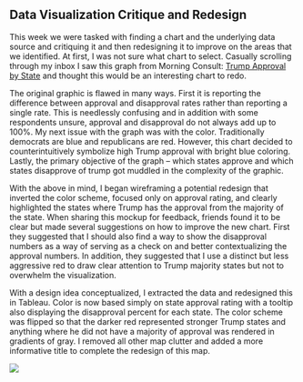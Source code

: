 ## Data Visualization Critique and Redesign 
This week we were tasked with finding a chart and the underlying data source and critiquing it and then redesigning it to improve on the areas that we identified.  At first, I was not sure what chart to select.  Casually scrolling through my inbox I saw this graph from Morning Consult: [Trump Approval by State]( https://morningconsult.com/tracking-trump-2/) and thought this would be an interesting chart to redo. 

The original graphic is flawed in many ways.  First it is reporting the difference between approval and disapproval rates rather than reporting a single rate.  This is needlessly confusing and in addition with some respondents unsure, approval and disapproval do not always add up to 100%. My next issue with the graph was with the color.  Traditionally democrats are blue and republicans are red.  However, this chart decided to counterintuitively symbolize high Trump approval with bright blue coloring.  Lastly, the primary objective of the graph – which states approve and which states disapprove of trump got muddled in the complexity of the graphic. 

With the above in mind, I began wireframing a potential redesign that inverted the color scheme, focused only on approval rating, and clearly highlighted the states where Trump has the approval from the majority of the state. When sharing this mockup for feedback, friends found it to be clear but made several suggestions on how to improve the new chart.  First they suggested that I should also find a way to show the disapproval numbers as a way of serving as a check on and better contextualizing the approval numbers.  In addition, they suggested that I use a distinct but less aggressive red to draw clear attention to Trump majority states but not to overwhelm the visualization.  

With a design idea conceptualized, I extracted the data and redesigned this in Tableau.  Color is now based simply on state approval rating with a tooltip also displaying the disapproval percent for each state.  The color scheme was flipped so that the darker red represented stronger Trump states and anything where he did not have a majority of approval was rendered in gradients of gray.  I removed all other map clutter and added a more informative title to complete the redesign of this map.  

<div class='tableauPlaceholder' id='viz1568816656434' style='position: relative'><noscript><a href='#'><img alt=' ' src='https:&#47;&#47;public.tableau.com&#47;static&#47;images&#47;Tr&#47;TrumpApprovalRating_15688160890650&#47;Dashboard1&#47;1_rss.png' style='border: none' /></a></noscript><object class='tableauViz'  style='display:none;'><param name='host_url' value='https%3A%2F%2Fpublic.tableau.com%2F' /> <param name='embed_code_version' value='3' /> <param name='site_root' value='' /><param name='name' value='TrumpApprovalRating_15688160890650&#47;Dashboard1' /><param name='tabs' value='no' /><param name='toolbar' value='yes' /><param name='static_image' value='https:&#47;&#47;public.tableau.com&#47;static&#47;images&#47;Tr&#47;TrumpApprovalRating_15688160890650&#47;Dashboard1&#47;1.png' /> <param name='animate_transition' value='yes' /><param name='display_static_image' value='yes' /><param name='display_spinner' value='yes' /><param name='display_overlay' value='yes' /><param name='display_count' value='yes' /><param name='filter' value='publish=yes' /></object></div>                <script type='text/javascript'>                    var divElement = document.getElementById('viz1568816656434');                    var vizElement = divElement.getElementsByTagName('object')[0];                    if ( divElement.offsetWidth > 800 ) { vizElement.style.width='1000px';vizElement.style.height='827px';} else if ( divElement.offsetWidth > 500 ) { vizElement.style.width='1000px';vizElement.style.height='827px';} else { vizElement.style.width='100%';vizElement.style.height='727px';}                     var scriptElement = document.createElement('script');                    scriptElement.src = 'https://public.tableau.com/javascripts/api/viz_v1.js';                    vizElement.parentNode.insertBefore(scriptElement, vizElement);                </script>
